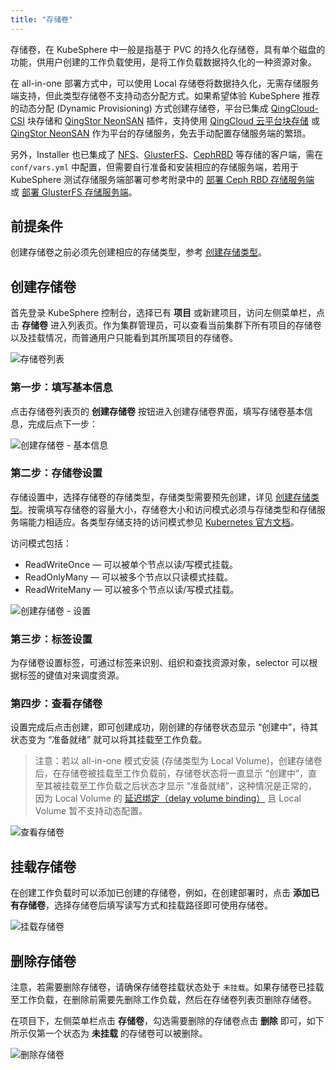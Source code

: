 ```yaml
---
title: "存储卷"
---
```


存储卷，在 KubeSphere 中一般是指基于 PVC 的持久化存储卷，具有单个磁盘的功能，供用户创建的工作负载使用，是将工作负载数据持久化的一种资源对象。

在 all-in-one 部署方式中，可以使用 Local 存储卷将数据持久化，无需存储服务端支持，但此类型存储卷不支持动态分配方式。如果希望体验 KubeSphere 推荐的动态分配 (Dynamic Provisioning) 方式创建存储卷，平台已集成 [QingCloud-CSI](https://github.com/yunify/qingcloud-csi/blob/master/README_zh.md) 块存储和 [QingStor NeonSAN](https://docs.qingcloud.com/product/storage/volume/super_high_performance_shared_volume/) 插件，支持使用 [QingCloud 云平台块存储](https://www.qingcloud.com/products/volume/) 或 [QingStor NeonSAN](https://www.qingcloud.com/products/qingstor-neonsan/) 作为平台的存储服务，免去手动配置存储服务端的繁琐。

另外，Installer 也已集成了 [NFS](https://kubernetes.io/docs/concepts/storage/volumes/#nfs)、[GlusterFS](https://www.gluster.org/)、[CephRBD](https://ceph.com/) 等存储的客户端，需在 `conf/vars.yml` 中配置，但需要自行准备和安装相应的存储服务端，若用于 KubeSphere 测试存储服务端部署可参考附录中的 [部署 Ceph RBD 存储服务端](https://docs.kubesphere.io/express/zh-CN/ceph-ks-install/) 或 [部署 GlusterFS 存储服务端](https://docs.kubesphere.io/express/zh-CN/glusterfs-ks-install/)。

## 前提条件

创建存储卷之前必须先创建相应的存储类型，参考 [创建存储类型](../../infrastructure/storageclass/#创建存储类型)。

## 创建存储卷

首先登录 KubeSphere 控制台，选择已有 **项目** 或新建项目，访问左侧菜单栏，点击 **存储卷** 进入列表页。作为集群管理员，可以查看当前集群下所有项目的存储卷以及挂载情况，而普通用户只能看到其所属项目的存储卷。
    
![存储卷列表](/ae-pvc-list.png)

### 第一步：填写基本信息

点击存储卷列表页的 **创建存储卷** 按钮进入创建存储卷界面，填写存储卷基本信息，完成后点下一步：

![创建存储卷 - 基本信息](/ae-pvc-basic.png)

### 第二步：存储卷设置

存储设置中，选择存储卷的存储类型，存储类型需要预先创建，详见 [创建存储类型](../../infrastructure/storageclass/#创建存储类型)。按需填写存储卷的容量大小，存储卷大小和访问模式必须与存储类型和存储服务端能力相适应。各类型存储支持的访问模式参见 [Kubernetes 官方文档](https://kubernetes.io/docs/concepts/storage/persistent-volumes/#types-of-persistent-volumes)。

访问模式包括：

- ReadWriteOnce — 可以被单个节点以读/写模式挂载。
- ReadOnlyMany — 可以被多个节点以只读模式挂载。
- ReadWriteMany — 可以被多个节点以读/写模式挂载。

![创建存储卷 - 设置](/ae-pvc-setting.png)

### 第三步：标签设置

为存储卷设置标签，可通过标签来识别、组织和查找资源对象，selector 可以根据标签的键值对来调度资源。


### 第四步：查看存储卷

设置完成后点击创建，即可创建成功，刚创建的存储卷状态显示 “创建中”，待其状态变为 “准备就绪” 就可以将其挂载至工作负载。

> 注意：若以 all-in-one 模式安装 (存储类型为 Local Volume)，创建存储卷后，在存储卷被挂载至工作负载前，存储卷状态将一直显示 “创建中”，直至其被挂载至工作负载之后状态才显示 “准备就绪”，这种情况是正常的，因为 Local Volume 的 [延迟绑定（delay volume binding）](https://kubernetes.io/docs/concepts/storage/storage-classes/#local)  且 Local Volume 暂不支持动态配置。

![查看存储卷](/ae-pvc-status.png)

## 挂载存储卷

在创建工作负载时可以添加已创建的存储卷，例如，在创建部署时，点击 **添加已有存储卷**，选择存储卷后填写读写方式和挂载路径即可使用存储卷。

![挂载存储卷](/add-pvc-in-workload.png)

## 删除存储卷

注意，若需要删除存储卷，请确保存储卷挂载状态处于 `未挂载`。如果存储卷已挂载至工作负载，在删除前需要先删除工作负载，然后在存储卷列表页删除存储卷。

在项目下，左侧菜单栏点击 **存储卷**，勾选需要删除的存储卷点击 **删除** 即可，如下所示仅第一个状态为 **未挂载** 的存储卷可以被删除。

![删除存储卷](/ae-delete-pvc.png)
